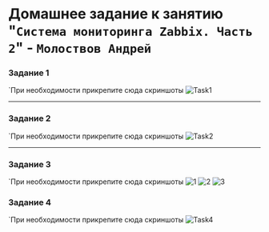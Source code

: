 # Домашнее задание к занятию "`Система мониторинга Zabbix. Часть 2`" - `Молоствов Андрей`

### Задание 1


`При необходимости прикрепитe сюда скриншоты
![Task1](https://github.com/user-attachments/assets/4db884be-c742-44ff-a6b5-fde6f0640315)



---

### Задание 2

`При необходимости прикрепитe сюда скриншоты
![Task2](https://github.com/user-attachments/assets/10838099-53df-4e02-9af9-3f5a8928301f)



---

### Задание 3

`При необходимости прикрепитe сюда скриншоты
![1](https://github.com/user-attachments/assets/5853f0ea-be0b-4394-b4d9-f2195127cd0a)
![2](https://github.com/user-attachments/assets/c6e82df7-8e74-4d0e-af74-872f713116c7)
![3](https://github.com/user-attachments/assets/a661944a-eda4-468c-a17b-646338092d79)



### Задание 4

`При необходимости прикрепитe сюда скриншоты
![Task4](https://github.com/user-attachments/assets/34497c9e-3868-4bd2-b09d-65c99614bc1f)

